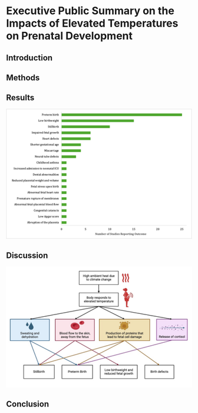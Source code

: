 # Executive Public Summary on the Impacts of Elevated Temperatures on Prenatal Development

## Introduction

## Methods

## Results

<img src="Execsumm_bargraph.png" alt="Bar graph" width="800"/>

## Discussion 

<img src="Execsumm_flowchart.jpeg" alt="Flow chart" width="800"/>

## Conclusion
